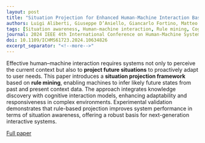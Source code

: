 ```yaml
---
layout: post
title: "Situation Projection for Enhanced Human-Machine Interaction Based on Rule Mining"
authors: Luigi Aliberti, Giuseppe D’Aniello, Giancarlo Fortino, Matteo Gaeta
tags: [Situation awareness, Human-machine interaction, Rule mining, Cognitive systems, ICHMS 2024]
journal: 2024 IEEE 4th International Conference on Human-Machine Systems (ICHMS), May 2024, pp. 1–6, IEEE
doi: 10.1109/ICHMS61723.2024.10634826
excerpt_separator: "<!--more-->"
---
```


Effective human–machine interaction requires systems not only to perceive the current context but also to **project future situations** to proactively adapt to user needs. This paper introduces a **situation projection framework** based on **rule mining**, enabling machines to infer likely future states from past and present context data. The approach integrates knowledge discovery with cognitive interaction models, enhancing adaptability and responsiveness in complex environments. Experimental validation demonstrates that rule-based projection improves system performance in terms of situation awareness, offering a robust basis for next-generation interactive systems.<!--more-->

[Full paper](https://doi.org/10.1109/ICHMS61723.2024.10634826)

